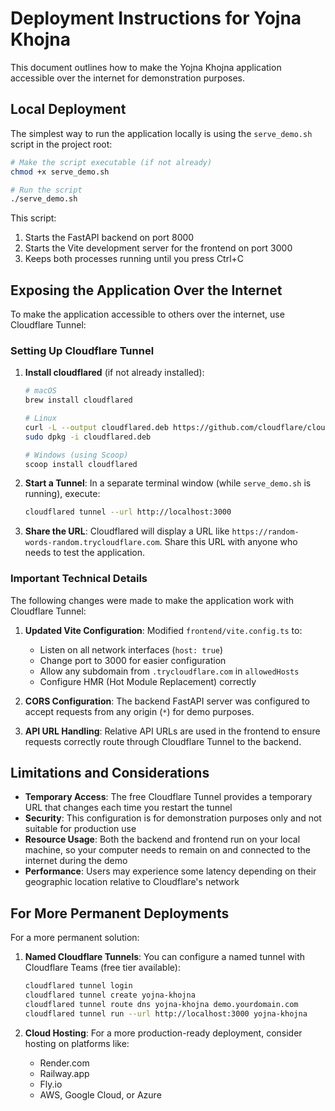 # Deployment Instructions for Yojna Khojna

This document outlines how to make the Yojna Khojna application accessible over the internet for demonstration purposes.

## Local Deployment

The simplest way to run the application locally is using the `serve_demo.sh` script in the project root:

```bash
# Make the script executable (if not already)
chmod +x serve_demo.sh

# Run the script
./serve_demo.sh
```

This script:
1. Starts the FastAPI backend on port 8000
2. Starts the Vite development server for the frontend on port 3000
3. Keeps both processes running until you press Ctrl+C

## Exposing the Application Over the Internet

To make the application accessible to others over the internet, use Cloudflare Tunnel:

### Setting Up Cloudflare Tunnel

1. **Install cloudflared** (if not already installed):
   ```bash
   # macOS
   brew install cloudflared
   
   # Linux
   curl -L --output cloudflared.deb https://github.com/cloudflare/cloudflared/releases/latest/download/cloudflared-linux-amd64.deb
   sudo dpkg -i cloudflared.deb
   
   # Windows (using Scoop)
   scoop install cloudflared
   ```

2. **Start a Tunnel**:
   In a separate terminal window (while `serve_demo.sh` is running), execute:
   ```bash
   cloudflared tunnel --url http://localhost:3000
   ```

3. **Share the URL**:
   Cloudflared will display a URL like `https://random-words-random.trycloudflare.com`. Share this URL with anyone who needs to test the application.

### Important Technical Details

The following changes were made to make the application work with Cloudflare Tunnel:

1. **Updated Vite Configuration**:
   Modified `frontend/vite.config.ts` to:
   - Listen on all network interfaces (`host: true`)
   - Change port to 3000 for easier configuration
   - Allow any subdomain from `.trycloudflare.com` in `allowedHosts`
   - Configure HMR (Hot Module Replacement) correctly

2. **CORS Configuration**:
   The backend FastAPI server was configured to accept requests from any origin (`*`) for demo purposes.

3. **API URL Handling**:
   Relative API URLs are used in the frontend to ensure requests correctly route through Cloudflare Tunnel to the backend.

## Limitations and Considerations

- **Temporary Access**: The free Cloudflare Tunnel provides a temporary URL that changes each time you restart the tunnel
- **Security**: This configuration is for demonstration purposes only and not suitable for production use
- **Resource Usage**: Both the backend and frontend run on your local machine, so your computer needs to remain on and connected to the internet during the demo
- **Performance**: Users may experience some latency depending on their geographic location relative to Cloudflare's network

## For More Permanent Deployments

For a more permanent solution:

1. **Named Cloudflare Tunnels**:
   You can configure a named tunnel with Cloudflare Teams (free tier available):
   ```bash
   cloudflared tunnel login
   cloudflared tunnel create yojna-khojna
   cloudflared tunnel route dns yojna-khojna demo.yourdomain.com
   cloudflared tunnel run --url http://localhost:3000 yojna-khojna
   ```

2. **Cloud Hosting**:
   For a more production-ready deployment, consider hosting on platforms like:
   - Render.com
   - Railway.app 
   - Fly.io
   - AWS, Google Cloud, or Azure 
